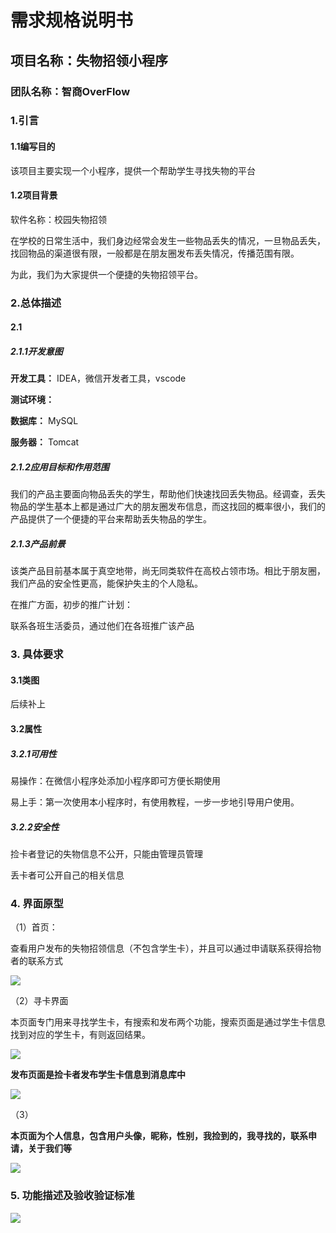 #  需求规格说明书

## 项目名称：失物招领小程序

### 团队名称：智商OverFlow

### 1.引言

#### 1.1编写目的

该项目主要实现一个小程序，提供一个帮助学生寻找失物的平台

#### 1.2项目背景

软件名称：校园失物招领

在学校的日常生活中，我们身边经常会发生一些物品丢失的情况，一旦物品丢失，找回物品的渠道很有限，一般都是在朋友圈发布丢失情况，传播范围有限。

为此，我们为大家提供一个便捷的失物招领平台。

### 2.总体描述

#### 2.1

##### 2.1.1开发意图

**开发工具：** IDEA，微信开发者工具，vscode

**测试环境：**

**数据库：** MySQL

**服务器：** Tomcat

##### 2.1.2应用目标和作用范围

我们的产品主要面向物品丢失的学生，帮助他们快速找回丢失物品。经调查，丢失物品的学生基本上都是通过广大的朋友圈发布信息，而这找回的概率很小，我们的产品提供了一个便捷的平台来帮助丢失物品的学生。

##### 2.1.3产品前景

该类产品目前基本属于真空地带，尚无同类软件在高校占领市场。相比于朋友圈，我们产品的安全性更高，能保护失主的个人隐私。

在推广方面，初步的推广计划：

联系各班生活委员，通过他们在各班推广该产品

### 3.  具体要求

#### 3.1类图

后续补上

#### 3.2属性

##### 3.2.1可用性

易操作：在微信小程序处添加小程序即可方便长期使用

易上手：第一次使用本小程序时，有使用教程，一步一步地引导用户使用。

##### 3.2.2安全性

捡卡者登记的失物信息不公开，只能由管理员管理

丢卡者可公开自己的相关信息

### 4.  界面原型

（1）首页：

查看用户发布的失物招领信息（不包含学生卡），并且可以通过申请联系获得拾物者的联系方式

![](https://azhu12138.oss-cn-shenzhen.aliyuncs.com/img/20201027232029.png)

（2）寻卡界面

本页面专门用来寻找学生卡，有搜索和发布两个功能，搜索页面是通过学生卡信息找到对应的学生卡，有则返回结果。

![](https://azhu12138.oss-cn-shenzhen.aliyuncs.com/img/20201027232052.png)

**发布页面是捡卡者发布学生卡信息到消息库中**

![](https://azhu12138.oss-cn-shenzhen.aliyuncs.com/img/20201027232120.png)

（3）

**本页面为个人信息，包含用户头像，昵称，性别，我捡到的，我寻找的，联系申请，关于我们等**

![](https://azhu12138.oss-cn-shenzhen.aliyuncs.com/img/20201027232202.png)

### 5.  功能描述及验收验证标准

![](https://azhu12138.oss-cn-shenzhen.aliyuncs.com/img/20201027231136.png)

